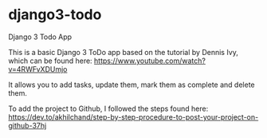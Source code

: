 # django3-todo
Django 3 Todo App

This is a basic Django 3 ToDo app based on the tutorial by Dennis Ivy, which can be found here: https://www.youtube.com/watch?v=4RWFvXDUmjo

It allows you to add tasks, update them, mark them as complete and delete them.

To add the project to Github, I followed the steps found here:
https://dev.to/akhilchand/step-by-step-procedure-to-post-your-project-on-github-37hj
